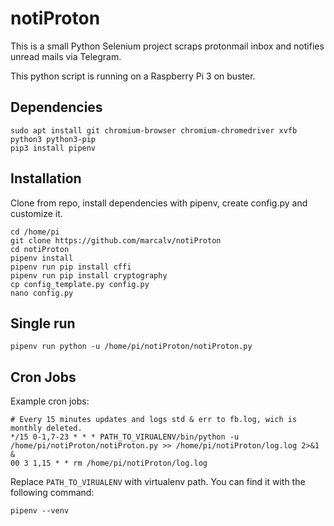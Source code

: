 # notiProton
This is a small Python Selenium project scraps protonmail inbox and notifies unread mails via Telegram.

This python script is running on a Raspberry Pi 3 on buster.

## Dependencies
```
sudo apt install git chromium-browser chromium-chromedriver xvfb python3 python3-pip
pip3 install pipenv 
```
## Installation
Clone from repo, install dependencies with pipenv, create config.py and customize it.
```
cd /home/pi
git clone https://github.com/marcalv/notiProton
cd notiProton
pipenv install
pipenv run pip install cffi
pipenv run pip install cryptography
cp config_template.py config.py
nano config.py
```
## Single run
```
pipenv run python -u /home/pi/notiProton/notiProton.py 
```
## Cron Jobs
Example cron jobs:
```
# Every 15 minutes updates and logs std & err to fb.log, wich is monthly deleted.
*/15 0-1,7-23 * * * PATH_TO_VIRUALENV/bin/python -u /home/pi/notiProton/notiProton.py >> /home/pi/notiProton/log.log 2>&1 &
00 3 1,15 * * rm /home/pi/notiProton/log.log
```
Replace `PATH_TO_VIRUALENV` with virtualenv path. You can find it with the following command:
```
pipenv --venv
```
